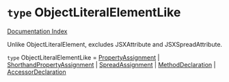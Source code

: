 # `type` ObjectLiteralElementLike

[Documentation Index](../README.md)

Unlike ObjectLiteralElement, excludes JSXAttribute and JSXSpreadAttribute.

`type` ObjectLiteralElementLike = [PropertyAssignment](../private.interface.PropertyAssignment/README.md) | [ShorthandPropertyAssignment](../private.interface.ShorthandPropertyAssignment/README.md) | [SpreadAssignment](../private.interface.SpreadAssignment/README.md) | [MethodDeclaration](../private.interface.MethodDeclaration/README.md) | [AccessorDeclaration](../private.type.AccessorDeclaration/README.md)